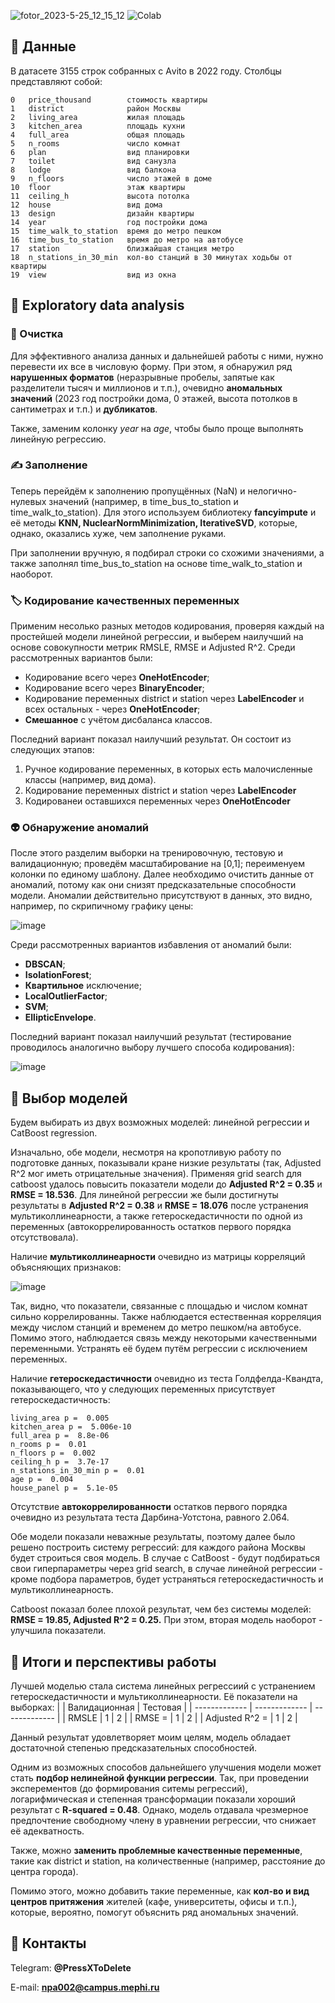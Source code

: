![fotor_2023-5-25_12_15_12](https://github.com/ForgotWhatItWas/MoscowEstatePredictions/assets/134389286/0d2c5ec3-c6ab-4853-aa5a-dead8cd57f60)
![Colab](https://img.shields.io/badge/Colab-F9AB00?style=for-the-badge&logo=googlecolab&color=525252)

## 📑 Данные
В датасете 3155 строк собранных с Аvito в 2022 году. Столбцы представляют собой:
 ```
 0   price_thousand        стоимость квартиры
 1   district              район Москвы
 2   living_area           жилая площадь
 3   kitchen_area          площадь кухни
 4   full_area             общая площадь
 5   n_rooms               число комнат
 6   plan                  вид планировки
 7   toilet                вид санузла
 8   lodge                 вид балкона
 9   n_floors              число этажей в доме
 10  floor                 этаж квартиры
 11  ceiling_h             высота потолка
 12  house                 вид дома
 13  design                дизайн квартиры
 14  year                  год постройки дома
 15  time_walk_to_station  время до метро пешком
 16  time_bus_to_station   время до метро на автобусе
 17  station               близжайшая станция метро
 18  n_stations_in_30_min  кол-во станций в 30 минутах ходьбы от квартиры
 19  view                  вид из окна
 ```
## 🤔 Exploratory data analysis
### 🧹 Очистка
Для эффективного анализа данных и дальнейшей работы с ними, нужно перевести их все в числовую форму. При этом, я обнаружил ряд **нарушенных форматов** (неразрывные пробелы, запятые как разделители тысяч и миллионов и т.п.), очевидно **аномальных значений** (2023 год постройки дома, 0 этажей, высота потолков в сантиметрах и т.п.) и **дубликатов**.

Также, заменим колонку _year_ на _age_, чтобы было проще выполнять линейную регрессию.
### ✍ Заполнение
Теперь перейдём к заполнению пропущённых (NaN) и нелогично-нулевых значений (например, в time_bus_to_station и time_walk_to_station). Для этого используем библиотеку **fancyimpute** и её методы **KNN, NuclearNormMinimization, IterativeSVD**, которые, однако, оказались хуже, чем заполнение руками.

При заполнении вручную, я подбирал строки со схожими значениями, а также заполнял time_bus_to_station на основе time_walk_to_station и наоборот.
### 🏷️ Кодирование качественных переменных
Применим несолько разных методов кодирования, проверяя каждый на простейшей модели линейной регрессии, и выберем наилучший на основе совокупности метрик RMSLE, RMSE и Adjusted R^2. Среди рассмотренных вариантов были:
- Кодирование всего через **OneHotEncoder**;
- Кодирование всего через **BinaryEncoder**;
- Кодирование переменных district и station через **LabelEncoder** и всех остальных - через **OneHotEncoder**;
- **Смешанное** с учётом дисбаланса классов.

Последний вариант показал наилучший результат. Он состоит из следующих этапов:
1. Ручное кодирование переменных, в которых есть малочисленные классы (например, вид дома).
2. Кодирование переменных district и station через **LabelEncoder**
3. Кодированеи оставшихся переменных через **OneHotEncoder**
### 👽 Обнаружение аномалий
После этого разделим выборки на тренировочную, тестовую и валидационную; проведём масштабирование на [0,1]; переименуем колонки по единому шаблону. Далее необходимо очистить данные от аномалий, потому как они снизят предсказательные способности модели. Аномалии действительно присутствуют в данных, это видно, например, по скрипичному графику цены:

![image](https://github.com/ForgotWhatItWas/MoscowEstatePredictions/assets/134389286/69f89cc8-bccb-425f-8339-3fdc3be67047)

Среди рассмотренных вариантов избавления от аномалий были:
- **DBSCAN**;
- **IsolationForest**;
- **Квартильное** исключение;
- **LocalOutlierFactor**;
- **SVM**;
- **EllipticEnvelope**.

Последний вариант показал наилучший результат (тестирование проводилось аналогично выбору лучшего способа кодирования):

![image](https://github.com/ForgotWhatItWas/MoscowEstatePredictions/assets/134389286/416e8e7b-a8ff-4653-a585-61658d5f66aa)
## 📐 Выбор моделей
Будем выбирать из двух возможных моделей: линейной регрессии и CatBoost regression.

Изначально, обе модели, несмотря на кропотливую работу по подготовке данных, показывали кране низкие результаты (так, Adjusted R^2 мог иметь отрицательные значения). Применяя grid search для catboost удалось повысить показатели модели до **Adjusted R^2 = 0.35** и **RMSE = 18.536**. Для линейной регрессии же были достигнуты результаты в **Adjusted R^2 = 0.38** и **RMSE = 18.076** после устранения мультиколлинеарности, а также гетероскедастичности по одной из переменных (автокоррелированность остатков первого порядка отсутствовала).

Наличие **мультиколлинеарности** очевидно из матрицы корреляций объясняющих признаков:

![image](https://github.com/ForgotWhatItWas/MoscowEstatePredictions/assets/134389286/0974c14a-5f4a-40e3-a136-577d6d433787)

Так, видно, что показатели, связанные с площадью и числом комнат сильно коррелированны. Также наблюдается естественная корреляция между числом станций и временем до метро пешком/на автобусе. Помимо этого, наблюдается связь между некоторыми качественными переменными. Устранять её будем путём регрессии с исключением переменных.

Наличие **гетероскедастичности** очевидно из теста Голдфелда-Квандта, показывающего, что у следующих переменных присутствует гетероскедастичность:
```
living_area p =  0.005
kitchen_area p =  5.006e-10
full_area p =  8.8e-06
n_rooms p =  0.01
n_floors p =  0.002
ceiling_h p =  3.7e-17
n_stations_in_30_min p =  0.01
age p =  0.004
house_panel p =  5.1e-05
```

Отсутствие **автокоррелированности** остатков первого порядка очевидно из результата теста Дарбина-Уотстона, равного 2.064.

Обе модели показали неважные результаты, поэтому далее было решено построить систему регрессий: для каждого района Москвы будет строиться своя модель. В случае с CatBoost - будут подбираться свои гиперпараметры через grid search, в случае линейной регрессии - кроме подбора параметров, будет устраняться гетероскедастичность и мультиколлинеарность.

Catboost показал более плохой результат, чем без системы моделей: **RMSE = 19.85, Adjusted R^2 = 0.25.** При этом, вторая модель наоборот - улучшила показатели.
## 🧮 Итоги и перспективы работы
Лучшей моделью стала система линейных регрессиий с устранением гетероскедастичности и мультиколлинеарности. Её показатели на выборках:
|  | Валидационная | Тестовая |
| ------------- | ------------- | ------------- |
| RMSLE  | 1 | 2  |
| RMSE =   | 1 | 2 |
| Adjusted R^2 =   | 1 | 2 |

Данный результат удовлетворяет моим целям, модель обладает достаточной степенью предсказательных способностей.

Одним из возможных способов дальнейшего улучшения модели может стать **подбор нелинейной функции регрессии**. Так, при проведении эксперементов (до формирования ситемы регрессий), логарифмическая и степенная трансформации показали хороший результат с **R-squared = 0.48**. Однако, модель отдавала чрезмерное предпочтение свободному члену в уравнении регрессии, что снижает её адекватность.

Также, можно **заменить проблемные качественные переменные**, такие как district и station, на количественные (например, расстояние до центра города).

Помимо этого, можно добавить такие переменные, как **кол-во и вид центров притяжения** жителей (кафе, университеты, офисы и т.п.), которые, вероятно, помогут объяснить ряд аномальных значений.
## 🧮 Контакты
Telegram: **@PressXToDelete**

E-mail: **npa002@campus.mephi.ru**
